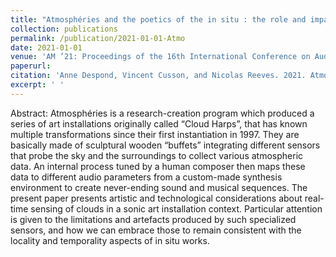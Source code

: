 ```yaml
---
title: "Atmosphéries and the poetics of the in situ : the role and impact of sensors in data-to-sound transposition installations"
collection: publications
permalink: /publication/2021-01-01-Atmo
date: 2021-01-01
venue: 'AM ’21: Proceedings of the 16th International Conference on Audio Mostly'
paperurl:
citation: 'Anne Despond, Vincent Cusson, and Nicolas Reeves. 2021. Atmosphéries and the poetics of the in situ : the role and impact of sensors in data-to-sound transposition installations. In AM ’21: Proceedings of the 16th International Conference on Audio Mostly, September 01–03, 2021, Virtual. ACM, New York, NY, USA.'
excerpt: ' '
---
```


Abstract:
Atmosphéries is a research-creation program which produced a series of art installations originally called “Cloud Harps”, that has known multiple transformations since their first instantiation in 1997. They are basically made of sculptural wooden “buffets” integrating different sensors that probe the sky and the surroundings to collect various atmospheric data. An internal process tuned by a human composer then maps these data to different audio parameters from a custom-made synthesis environment to create never-ending sound and musical sequences. The present paper presents artistic and technological considerations about real-time sensing of clouds in a sonic art installation context. Particular attention is given to the limitations and artefacts produced by such specialized sensors, and how we can embrace those to remain consistent with the locality and temporality aspects of in situ works.

